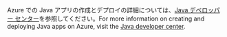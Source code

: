 <span data-ttu-id="dde72-101">Azure での Java アプリの作成とデプロイの詳細については、[Java デベロッパー センター](https://docs.microsoft.com/java/api)を参照してください。</span><span class="sxs-lookup"><span data-stu-id="dde72-101">For more information on creating and deploying Java apps on Azure, visit the [Java developer center](https://docs.microsoft.com/java/api).</span></span>
